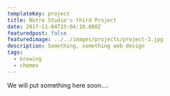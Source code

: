 ```yaml
---
templateKey: project
title: Notre Studio's third Project
date: 2017-11-04T15:04:10.000Z
featuredpost: false
featuredimage: ../../images/projects/project-3.jpg
description: Something, something web design
tags:
  - brewing
  - chemex
---  
```

We will put something here soon....